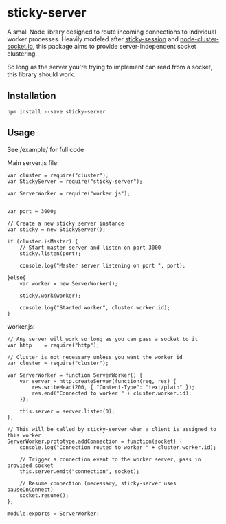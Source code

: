 sticky-server
=============

A small Node library designed to route incoming connections to individual worker processes. Heavily modeled after [sticky-session](https://github.com/indutny/sticky-session) and [node-cluster-socket.io](https://github.com/elad/node-cluster-socket.io), this package aims to provide server-independent socket clustering.

So long as the server you're trying to implement can read from a socket, this library should work.

## Installation ##

    npm install --save sticky-server

## Usage ##

See /example/ for full code

Main server.js file:

    var cluster = require("cluster");
    var StickyServer = require("sticky-server");

    var ServerWorker = require("worker.js");


    var port = 3000;

    // Create a new sticky server instance
    var sticky = new StickyServer();

    if (cluster.isMaster) {
        // Start master server and listen on port 3000
        sticky.listen(port);

        console.log("Master server listening on port ", port);

    }else{
        var worker = new ServerWorker();

        sticky.work(worker);

        console.log("Started worker", cluster.worker.id);
    }


worker.js:

    // Any server will work so long as you can pass a socket to it
    var http    = require("http");

    // Cluster is not necessary unless you want the worker id
    var cluster = require("cluster");

    var ServerWorker = function ServerWorker() {
        var server = http.createServer(function(req, res) {
            res.writeHead(200, { "Content-Type": "text/plain" });
            res.end("Connected to worker " + cluster.worker.id);
        });

        this.server = server.listen(0);
    };

    // This will be called by sticky-server when a client is assigned to this worker
    ServerWorker.prototype.addConnection = function(socket) {
        console.log("Connection routed to worker " + cluster.worker.id);

        // Trigger a connection event to the worker server, pass in provided socket
        this.server.emit("connection", socket);

        // Resume connection (necessary, sticky-server uses pauseOnConnect)
        socket.resume();
    };

    module.exports = ServerWorker;
